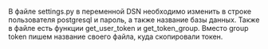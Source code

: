 В файле settings.py в переменной DSN необходимо изменить в строке пользователя postgresql и пароль, а также название базы данных.
Также в файле есть функции get_user_token и get_token_group. Вместо group token пишем название своего файла, куда скопировали токен.
